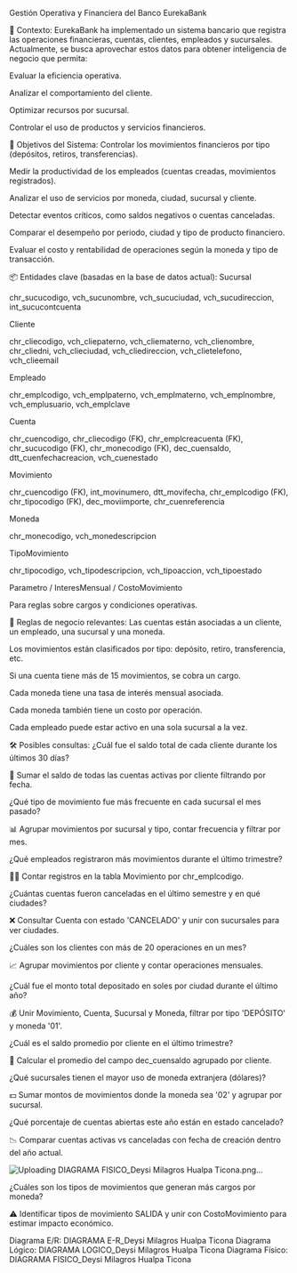 Gestión Operativa y Financiera del Banco EurekaBank

📌 Contexto: EurekaBank ha implementado un sistema bancario que registra las operaciones financieras, cuentas, clientes, empleados y sucursales. Actualmente, se busca aprovechar estos datos para obtener inteligencia de negocio que permita:

Evaluar la eficiencia operativa.

Analizar el comportamiento del cliente.

Optimizar recursos por sucursal.

Controlar el uso de productos y servicios financieros.

🎯 Objetivos del Sistema: Controlar los movimientos financieros por tipo (depósitos, retiros, transferencias).

Medir la productividad de los empleados (cuentas creadas, movimientos registrados).

Analizar el uso de servicios por moneda, ciudad, sucursal y cliente.

Detectar eventos críticos, como saldos negativos o cuentas canceladas.

Comparar el desempeño por periodo, ciudad y tipo de producto financiero.

Evaluar el costo y rentabilidad de operaciones según la moneda y tipo de transacción.

📦 Entidades clave (basadas en la base de datos actual): Sucursal

chr_sucucodigo, vch_sucunombre, vch_sucuciudad, vch_sucudireccion, int_sucucontcuenta

Cliente

chr_cliecodigo, vch_cliepaterno, vch_cliematerno, vch_clienombre, chr_cliedni, vch_clieciudad, vch_cliedireccion, vch_clietelefono, vch_clieemail

Empleado

chr_emplcodigo, vch_emplpaterno, vch_emplmaterno, vch_emplnombre, vch_emplusuario, vch_emplclave

Cuenta

chr_cuencodigo, chr_cliecodigo (FK), chr_emplcreacuenta (FK), chr_sucucodigo (FK), chr_monecodigo (FK), dec_cuensaldo, dtt_cuenfechacreacion, vch_cuenestado

Movimiento

chr_cuencodigo (FK), int_movinumero, dtt_movifecha, chr_emplcodigo (FK), chr_tipocodigo (FK), dec_moviimporte, chr_cuenreferencia

Moneda

chr_monecodigo, vch_monedescripcion

TipoMovimiento

chr_tipocodigo, vch_tipodescripcion, vch_tipoaccion, vch_tipoestado

Parametro / InteresMensual / CostoMovimiento

Para reglas sobre cargos y condiciones operativas.

📘 Reglas de negocio relevantes: Las cuentas están asociadas a un cliente, un empleado, una sucursal y una moneda.

Los movimientos están clasificados por tipo: depósito, retiro, transferencia, etc.

Si una cuenta tiene más de 15 movimientos, se cobra un cargo.

Cada moneda tiene una tasa de interés mensual asociada.

Cada moneda también tiene un costo por operación.

Cada empleado puede estar activo en una sola sucursal a la vez.

🛠️ Posibles consultas: ¿Cuál fue el saldo total de cada cliente durante los últimos 30 días?

🧮 Sumar el saldo de todas las cuentas activas por cliente filtrando por fecha.

¿Qué tipo de movimiento fue más frecuente en cada sucursal el mes pasado?

📊 Agrupar movimientos por sucursal y tipo, contar frecuencia y filtrar por mes.

¿Qué empleados registraron más movimientos durante el último trimestre?

👩‍💼 Contar registros en la tabla Movimiento por chr_emplcodigo.

¿Cuántas cuentas fueron canceladas en el último semestre y en qué ciudades?

❌ Consultar Cuenta con estado 'CANCELADO' y unir con sucursales para ver ciudades.

¿Cuáles son los clientes con más de 20 operaciones en un mes?

📈 Agrupar movimientos por cliente y contar operaciones mensuales.

¿Cuál fue el monto total depositado en soles por ciudad durante el último año?

💰 Unir Movimiento, Cuenta, Sucursal y Moneda, filtrar por tipo 'DEPÓSITO' y moneda '01'.

¿Cuál es el saldo promedio por cliente en el último trimestre?

📐 Calcular el promedio del campo dec_cuensaldo agrupado por cliente.

¿Qué sucursales tienen el mayor uso de moneda extranjera (dólares)?

💵 Sumar montos de movimientos donde la moneda sea '02' y agrupar por sucursal.

¿Qué porcentaje de cuentas abiertas este año están en estado cancelado?

📉 Comparar cuentas activas vs canceladas con fecha de creación dentro del año actual.

![Uploading DIAGRAMA FISICO_Deysi Milagros Hualpa Ticona.png…]()


¿Cuáles son los tipos de movimientos que generan más cargos por moneda?

⚠️ Identificar tipos de movimiento SALIDA y unir con CostoMovimiento para estimar impacto económico.

Diagrama E/R: DIAGRAMA E-R_Deysi Milagros Hualpa Ticona Diagrama Lógico: DIAGRAMA LOGICO_Deysi Milagros Hualpa Ticona Diagrama Físico: DIAGRAMA FISICO_Deysi Milagros Hualpa Ticona
